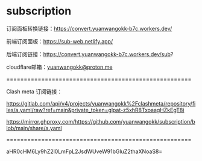 # subscription

订阅面板转换链接：https://convert.yuanwangokk-b7c.workers.dev/


前端订阅面板：https://sub-web.netlify.app/

后端订阅链接：https://convert.yuanwangokk-b7c.workers.dev/sub?

cloudflare邮箱：yuanwangokk@proton.me

=====================================================
                                                                                    
Clash meta 订阅链接：

https://gitlab.com/api/v4/projects/yuanwangokk%2Fclashmeta/repository/files/a.yaml/raw?ref=main&private_token=glpat-z5xhR8TxoaagHZkEgT8i

https://mirror.ghproxy.com/https://github.com/yuanwangokk/subscription/blob/main/share/a.yaml


=====================================================

aHR0cHM6Ly9hZ2l0LmFpL2JsdWUveW91bGluZ2thaXNoaS8=

